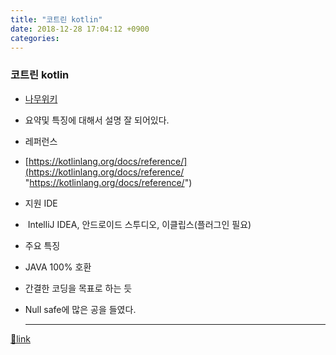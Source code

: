 ```yaml
---
title: "코트린 kotlin"
date: 2018-12-28 17:04:12 +0900
categories: 
---
```

  

### 코트린 kotlin

- [나무위키](https://namu.wiki/w/Kotlin "나무위키")
- 요약및 특징에 대해서 설명 잘 되어있다.

- 레퍼런스
- [https://kotlinlang.org/docs/reference/](https://kotlinlang.org/docs/reference/ "https://kotlinlang.org/docs/reference/")

- 지원 IDE
-  IntelliJ IDEA, 안드로이드 스투디오, 이클립스(플러그인 필요)

- 주요 특징
- JAVA 100% 호환
- 간결한 코딩을 목표로 하는 듯
- Null safe에 많은 공을 들였다.




  ***
[🔗link](http://www.mins01.com/mh/tech/read/1225)